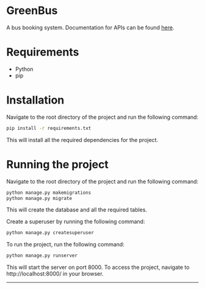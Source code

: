 # GreenBus
A bus booking system.
Documentation for APIs can be found [here](https://drive.google.com/file/d/1esWZ2qqCA1ZMgvjvw9jjyWus5ZeTQbkR/view?usp=sharing).
# Requirements
- Python
- pip

# Installation
Navigate to the root directory of the project and run the following command:
```bash
pip install -r requirements.txt
```

This will install all the required dependencies for the project.

# Running the project
Navigate to the root directory of the project and run the following command:
```bash
python manage.py makemigrations
python manage.py migrate
```

This will create the database and all the required tables.

Create a superuser by running the following command:
```bash
python manage.py createsuperuser
```

To run the project, run the following command:
```bash
python manage.py runserver
```

This will start the server on port 8000. To access the project, navigate to http://localhost:8000/ in your browser.

---